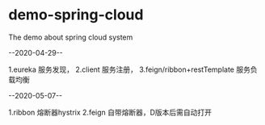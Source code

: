 # demo-spring-cloud
The demo about spring cloud system

--2020-04-29--

1.eureka 服务发现，
2.client 服务注册，
3.feign/ribbon+restTemplate  服务负载均衡

--2020-05-07--

1.ribbon 熔断器hystrix
2.feign 自带熔断器，D版本后需自动打开


